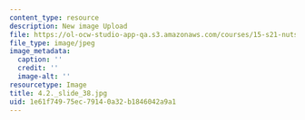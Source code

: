 ```yaml
---
content_type: resource
description: New image Upload
file: https://ol-ocw-studio-app-qa.s3.amazonaws.com/courses/15-s21-nuts-and-bolts-of-business-plans-january-iap-2014/1e61f74975ec79140a32b1846042a9a1_4.2._slide_38.jpg
file_type: image/jpeg
image_metadata:
  caption: ''
  credit: ''
  image-alt: ''
resourcetype: Image
title: 4.2._slide_38.jpg
uid: 1e61f749-75ec-7914-0a32-b1846042a9a1
---
```

